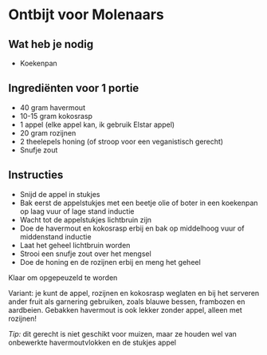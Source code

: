 # Ontbijt voor Molenaars

## Wat heb je nodig
- Koekenpan

## Ingrediënten voor 1 portie
* 40 gram havermout
* 10-15 gram kokosrasp
* 1 appel (elke appel kan, ik gebruik Elstar appel)
* 20 gram rozijnen
* 2 theelepels honing (of stroop voor een veganistisch gerecht)
* Snufje zout

## Instructies
- Snijd de appel in stukjes
- Bak eerst de appelstukjes met een beetje olie of boter in een koekenpan op laag vuur of lage stand inductie
- Wacht tot de appelstukjes lichtbruin zijn
- Doe de havermout en kokosrasp erbij en bak op middelhoog vuur of middenstand inductie
- Laat het geheel lichtbruin worden
- Strooi een snufje zout over het mengsel
- Doe de honing en de rozijnen erbij en meng het geheel

Klaar om opgepeuzeld te worden

Variant: je kunt de appel, rozijnen en kokosrasp weglaten en bij het serveren ander fruit als garnering gebruiken, zoals blauwe bessen, frambozen en aardbeien. Gebakken havermout is ook lekker zonder appel, alleen met rozijnen!

*Tip:* dit gerecht is niet geschikt voor muizen, maar ze houden wel van onbewerkte havermoutvlokken en de stukjes appel
